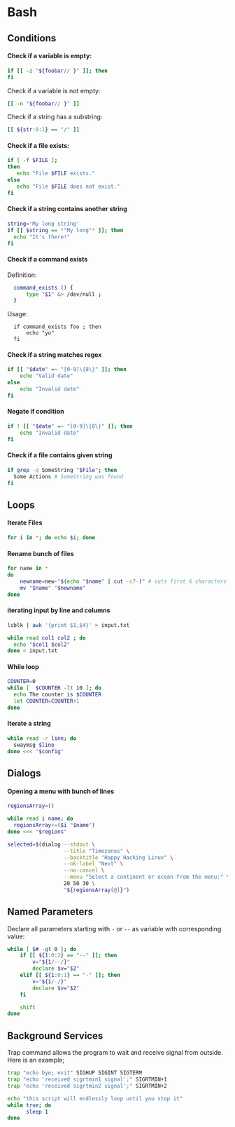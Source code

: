 # Bash

## Conditions

#### Check if a variable is empty:

```bash
if [[ -z "${foobar// }" ]]; then
fi
```

Check if a variable is not empty:

```bash
[[ -n "${foobar// }" ]]
```

Check if a string has a substring:

```bash
[[ ${str:0:1} == "/" ]]
```


#### Check if a file exists:

```bash
if [ -f $FILE ];
then
   echo "File $FILE exists."
else
   echo "File $FILE does not exist."
fi
```

#### Check if a string contains another string

```bash
string='My long string'
if [[ $string == *"My long"* ]]; then
  echo "It's there!"
fi
```

#### Check if a command exists

Definition:
```bash
  command_exists () {
      type "$1" &> /dev/null ;
  }
```

Usage:

```
  if command_exists foo ; then
      echo "yo"
  fi
```

#### Check if a string matches regex

```bash
if [[ "$date" =~ "[0-9]\{8\}" ]]; then
    echo "Valid date"
else
    echo "Invalid date"
fi
```


#### Negate if condition

```bash
if ! [[ "$date" =~ "[0-9]\{8\}" ]]; then
    echo "Invalid date"
fi
```

#### Check if a file contains given string

```bash
if grep -q SomeString "$File"; then
  Some Actions # SomeString was found
fi
```

## Loops

#### Iterate Files

```bash
for i in *; do echo $i; done
```

#### Rename bunch of files

```bash
for name in *
do
    newname=new-"$(echo "$name" | cut -c7-)" # cuts first 6 characters
    mv "$name" "$newname"
done
```

#### iterating input by line and columns

```bash
lsblk | awk '{print $1,$4}' > input.txt

while read col1 col2 ; do
  echo "$col1 $col2"
done < input.txt
```

#### While loop

```bash
COUNTER=0
while [  $COUNTER -lt 10 ]; do
  echo The counter is $COUNTER
  let COUNTER=COUNTER+1
done
```

#### Iterate a string

```bash
while read -r line; do
  swaymsg $line
done <<< "$config"
```

## Dialogs

#### Opening a menu with bunch of lines

```bash
regionsArray=()

while read i name; do
  regionsArray+=($i "$name")
done <<< "$regions"

selected=$(dialog --stdout \
                  --title "Timezones" \
                  --backtitle "Happy Hacking Linux" \
                  --ok-label "Next" \
                  --no-cancel \
                  --menu "Select a continent or ocean from the menu:" \
                  20 50 30 \
                  "${regionsArray[@]}")
```

## Named Parameters

Declare all parameters starting with `-` or `--` as variable with corresponding value:

```bash
while [ $# -gt 0 ]; do
    if [[ ${1:0:2} == "--" ]]; then
        v="${1/--/}"
        declare $v="$2"
    elif [[ ${1:0:1} == "-" ]]; then
        v="${1/-/}"
        declare $v="$2"
    fi

    shift
done
```

## Background Services

Trap command allows the program to wait and receive signal from outside. Here is an example;

```bash
trap "echo bye; exit" SIGHUP SIGINT SIGTERM
trap "echo 'received sigrtmin1 signal';" SIGRTMIN+1
trap "echo 'received sigrtmin2 signal';" SIGRTMIN+2

echo "this script will endlessly loop until you stop it"
while true; do
	  sleep 1
done
```
